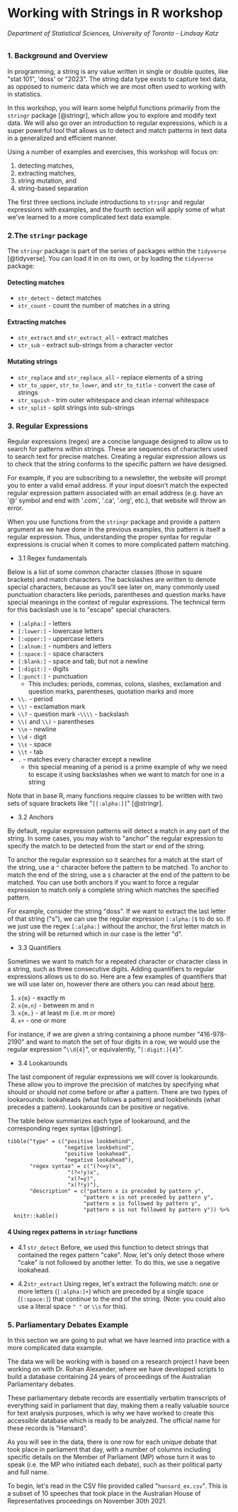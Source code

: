 # Working with Strings in R workshop

###### Department of Statistical Sciences, University of Toronto - Lindsay Katz

### 1. Background and Overview

In programming, a string is any value written in single or double quotes, like "stat 101", 'doss' or "2023". The string data type exists to capture text data, as opposed to numeric data which we are most often used to working with in statistics.

In this workshop, you will learn some helpful functions primarily from the `stringr` package [@stringr], which allow you to explore and modify text data. We will also go over an introduction to regular expressions, which is a super powerful tool that allows us to detect and match patterns in text data in a generalized and efficient manner.

Using a number of examples and exercises, this workshop will focus on:

1.  detecting matches,
2.  extracting matches,
3.  string mutation, and
4.  string-based separation

The first three sections include introductions to `stringr` and regular expressions with examples, and the fourth section will apply some of what we've learned to a more complicated text data example.

### 2.The `stringr` package

The `stringr` package is part of the series of packages within the `tidyverse` [@tidyverse]. You can load it in on its own, or by loading the `tidyverse` package:

#### Detecting matches
- `str_detect` - detect matches
- `str_count` - count the number of matches in a string

#### Extracting matches
- `str_extract` and `str_extract_all` - extract matches
- `str_sub` - extract sub-strings from a character vector

#### Mutating strings
- `str_replace` and `str_replace_all` - replace elements of a string
- `str_to_upper`, `str_to_lower`, and `str_to_title` - convert the case of strings
- `str_squish` - trim outer whitespace and clean internal whitespace
- `str_split` - split strings into sub-strings

### 3. Regular Expressions
Regular expressions (regex) are a concise language designed to allow us to search for patterns within strings. These are sequences of characters used to search text for precise matches. Creating a regular expression allows us to check that the string conforms to the specific pattern we have designed.

For example, if you are subscribing to a newsletter, the website will prompt you to enter a valid email address. If your input doesn't match the expected regular expression pattern associated with an email address (e.g. have an '\@' symbol and end with '.com', '.ca', '.org', etc.), that website will throw an error.

When you use functions from the `stringr` package and provide a pattern argument as we have done in the previous examples, this pattern is itself a regular expression. Thus, understanding the proper syntax for regular expressions is crucial when it comes to more complicated pattern matching.

- 3.1 Regex fundamentals

Below is a list of some common character classes (those in square brackets) and match characters. The backslashes are written to denote special characters, because as you'll see later on, many commonly used punctuation characters like periods, parentheses and question marks have special meanings in the context of regular expressions. The technical term for this backslash use is to "escape" special characters.

-   `[:alpha:]` - letters
-   `[:lower:]` - lowercase letters
-   `[:upper:]` - uppercase letters
-   `[:alnum:]` - numbers and letters
-   `[:space:]` - space characters
-   `[:blank:]` - space and tab, but not a newline
-   `[:digit:]` - digits
-   `[:punct:]` - punctuation
    -   This includes: periods, commas, colons, slashes, exclamation and question marks, parentheses, quotation marks and more
-   `\\.` - period
-   `\\!` - exclamation mark
-   `\\?` - question mark -`\\\\` - backslash
-   `\\(` and `\\)` - parentheses
-   `\\n` - newline
-   `\\d` - digit
-   `\\s` - space
-   `\\t` - tab
-   `.` - matches every character except a newline
    -   this special meaning of a period is a prime example of why we need to escape it using backslashes when we want to match for one in a string

Note that in base R, many functions require classes to be written with two sets of square brackets like "`[[:alpha:]]`" [@stringr].

- 3.2 Anchors

By default, regular expression patterns will detect a match in any part of the string. In some cases, you may wish to "anchor" the regular expression to specify the match to be detected from the start or end of the string.

To anchor the regular expression so it searches for a match at the start of the string, use a `^` character before the pattern to be matched. To anchor to match the end of the string, use a `$` character at the end of the pattern to be matched. You can use both anchors if you want to force a regular expression to match only a complete string which matches the specified pattern.

For example, consider the string "doss". If we want to extract the last letter of that string ("s"), we can use the regular expression `[:alpha:]$` to do so. If we just use the regex `[:alpha:]` without the anchor, the first letter match in the string will be returned which in our case is the letter "d".

- 3.3 Quantifiers

Sometimes we want to match for a repeated character or character class in a string, such as three consecutive digits. Adding quantifiers to regular expressions allows us to do so. Here are a few examples of quantifiers that we will use later on, however there are others you can read about [here](https://www.regular-expressions.info/refrepeat.html).

1.  `x{m}` - exactly m
2.  `x{m,n}` - between m and n
3.  `x{m,}` - at least m (i.e. m or more)
4.  `x+` - one or more

For instance, if we are given a string containing a phone number "416-978-2190" and want to match the set of four digits in a row, we would use the regular expression "`\\d{4}`", or equivalently, "`[:digit:]{4}`".

- 3.4 Lookarounds

The last component of regular expressions we will cover is lookarounds. These allow you to improve the precision of matches by specifying what should or should not come before or after a pattern. There are two types of lookarounds: lookaheads (what follows a pattern) and lookbehinds (what precedes a pattern). Lookarounds can be positive or negative.

The table below summarizes each type of lookaround, and the corresponding regex syntax [@stringr].

```{r, echo=FALSE}
tibble("type" = c("positive lookbehind",
                  "negative lookbehind",
                  "positive lookahead",
                  "negative lookahead"),
       "regex syntax" = c("(?<=y)x",
                   "(?<!y)x",
                   "x(?=y)",
                   "x(?!y)"), 
       "description" = c("pattern x is preceded by pattern y",
                        "pattern x is not preceded by pattern y",
                        "pattern x is followed by pattern y",
                        "pattern x is not followed by pattern y")) %>% 
  knitr::kable() 
```

#### 4 Using regex patterns in `stringr` functions


- 4.1 `str_detect`
Before, we used this function to detect strings that contained the regex pattern "cake". Now, let's only detect those where "cake" is not followed by another letter. To do this, we use a negative lookahead.

- 4.2`str_extract`
Using regex, let's extract the following match: one or more letters (`[:alpha:]+`) which are preceded by a single space (`[:space:]`) that continue to the end of the string. (Note: you could also use a literal space `" "` or `\\s` for this).

### 5. Parliamentary Debates Example
In this section we are going to put what we have learned into practice with a more complicated data example.

The data we will be working with is based on a research project I have been working on with Dr. Rohan Alexander, where we have developed scripts to build a database containing 24 years of proceedings of the Australian Parliamentary debates.

These parliamentary debate records are essentially verbatim transcripts of everything said in parliament that day, making them a really valuable source for text analysis purposes, which is why we have worked to create this accessible database which is ready to be analyzed. The official name for these records is "Hansard".

As you will see in the data, there is one row for each unique debate that took place in parliament that day, with a number of columns including specific details on the Member of Parliament (MP) whose turn it was to speak (i.e. the MP who initiated each debate), such as their political party and full name.

To begin, let's read in the CSV file provided called "`hansard_ex.csv`". This is a subset of 10 speeches that took place in the Australian House of Representatives proceedings on November 30th 2021.

